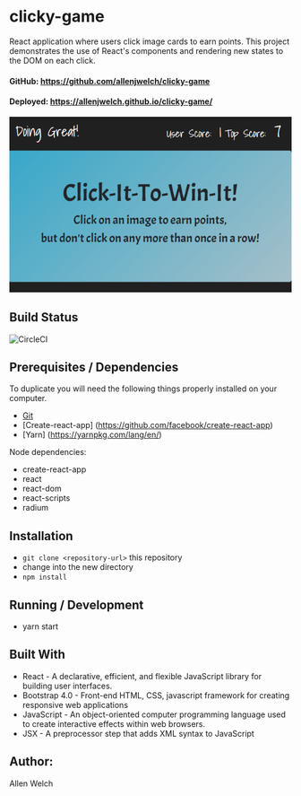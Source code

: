 # clicky-game
React application where users click image cards to earn points. This project demonstrates the use of React's components and rendering new states to the DOM on each click. 

#### GitHub:  https://github.com/allenjwelch/clicky-game
#### Deployed: https://allenjwelch.github.io/clicky-game/

![title image](/public/clickItTitle.PNG)

## Build Status
![CircleCI](https://img.shields.io/circleci/project/github/RedSparr0w/node-csgo-parser.svg)

## Prerequisites / Dependencies
To duplicate you will need the following things properly installed on your computer.
* [Git](http://git-scm.com/)
* [Create-react-app] (https://github.com/facebook/create-react-app)
* [Yarn] (https://yarnpkg.com/lang/en/)

Node dependencies:
* create-react-app
* react
* react-dom
* react-scripts
* radium

## Installation
* `git clone <repository-url>` this repository
*  change into the new directory
* `npm install`

## Running / Development
* yarn start

## Built With
- React - A declarative, efficient, and flexible JavaScript library for building user interfaces.
- Bootstrap 4.0 - Front-end HTML, CSS, javascript framework for creating responsive web applications
- JavaScript - An object-oriented computer programming language used to create interactive effects within web browsers.
- JSX - A preprocessor step that adds XML syntax to JavaScript

## Author:  
Allen Welch